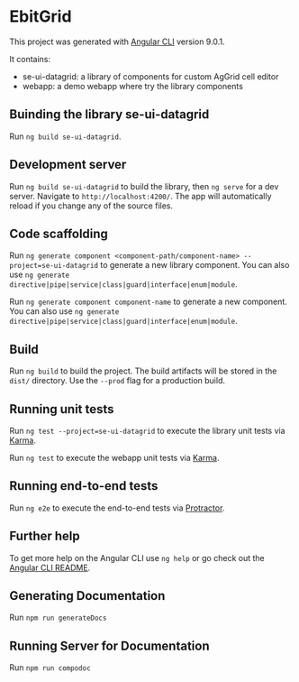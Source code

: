 # EbitGrid

This project was generated with [Angular CLI](https://github.com/angular/angular-cli) version 9.0.1.

It contains:
 - se-ui-datagrid: a library of components for custom AgGrid cell editor
 - webapp: a demo webapp where try the library components 

## Buinding the library se-ui-datagrid

Run `ng build se-ui-datagrid`.

## Development server

Run `ng build se-ui-datagrid` to build the library, then `ng serve` for a dev server. Navigate to `http://localhost:4200/`. The app will automatically reload if you change any of the source files.

## Code scaffolding

Run `ng generate component <component-path/component-name> --project=se-ui-datagrid` to generate a new library component. You can also use `ng generate directive|pipe|service|class|guard|interface|enum|module`.

Run `ng generate component component-name` to generate a new component. You can also use `ng generate directive|pipe|service|class|guard|interface|enum|module`.

## Build

Run `ng build` to build the project. The build artifacts will be stored in the `dist/` directory. Use the `--prod` flag for a production build.

## Running unit tests

Run `ng test --project=se-ui-datagrid` to execute the library unit tests via [Karma](https://karma-runner.github.io).

Run `ng test` to execute the webapp unit tests via [Karma](https://karma-runner.github.io).

## Running end-to-end tests

Run `ng e2e` to execute the end-to-end tests via [Protractor](http://www.protractortest.org/).

## Further help

To get more help on the Angular CLI use `ng help` or go check out the [Angular CLI README](https://github.com/angular/angular-cli/blob/master/README.md).

## Generating Documentation

Run  `npm run generateDocs`

## Running Server for Documentation

Run `npm run compodoc`
